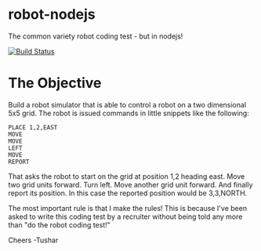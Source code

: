 robot-nodejs
============

The common variety robot coding test - but in nodejs!

[![Build Status](https://travis-ci.org/pokle/robot-nodejs.png)](https://travis-ci.org/pokle/robot-nodejs)


The Objective
=============

Build a robot simulator that is able to control a robot on a two dimensional 5x5 grid. The robot is issued commands in little snippets like the following:

    PLACE 1,2,EAST
    MOVE
    MOVE
    LEFT
    MOVE
    REPORT

That asks the robot to start on the grid at position 1,2 heading east. Move two grid units forward. Turn left. Move another grid unit forward. And finally report its position. In this case the reported position would be 3,3,NORTH.

The most important rule is that I make the rules! This is because I've been asked to write this coding test by a recruiter without being told any more than "do the robot coding test!"

Cheers
-Tushar
